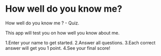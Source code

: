 # How well do you know me?
How well do you know me ? - Quiz.

This app will test you on how well you know about me.

1.Enter your name to get started.
2.Answer all questions.
3.Each correct answer will get you 1 point.
4.See your final score!


